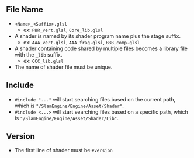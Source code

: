 ## File Name
- `<Name>_<Suffix>.glsl`
  - ex: `PBR_vert.glsl`, `Core_lib.glsl`
- A shader is named by its shader program name plus the stage suffix.
  - ex: `AAA_vert.glsl`, `AAA_frag.glsl`, `BBB_comp.glsl`
- A shader containing code shared by multiple files becomes a library file with the `_lib` suffix.
  - ex: `CCC_lib.glsl`
- The name of shader file must be unique.

## Include
- `#include "..."` will start searching files based on the current path, which is `"/SlamEngine/Engine/Asset/Shader"`.
- `#include <...>` will start searching files based on a specific path, which is `"/SlamEngine/Engine/Asset/Shader/Lib"`.

## Version
- The first line of shader must be `#version`
